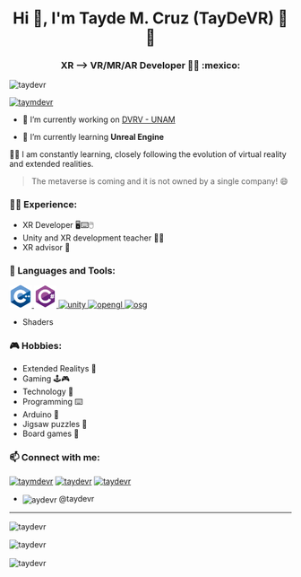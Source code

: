 <h1 align="center">Hi 👋, I'm Tayde M. Cruz (TayDeVR) 🧑🥽</h1>
<h3 align="center">XR --> VR/MR/AR Developer 🧑‍💻 :mexico:</h3>

<p align="left"> <img src="https://komarev.com/ghpvc/?username=taydevr&label=Profile%20views&color=0e75b6&style=flat" alt="taydevr" /> </p>

<p align="left"> <a href="https://twitter.com/taymdevr" target="blank"><img src="https://img.shields.io/twitter/follow/taymdevr?logo=twitter&style=for-the-badge" alt="taymdevr" /></a> </p>

- 🔭 I’m currently working on [DVRV - UNAM](https://ixtli.unam.mx/)

- 🌱 I’m currently learning **Unreal Engine**



💪🏼 I am constantly learning, closely following the evolution of virtual reality and extended realities.
> The metaverse is coming and it is not owned by a single company! 😄



<h3 align="left">👩‍💻 Experience:</h3>

 - XR Developer 🖥️⌨️🖱️
 - Unity and XR development teacher 👨‍🏫
 - XR advisor 💬
 <!-- - VR evangelist 🗣️-->


<h3 align="left">🚀 Languages and Tools:</h3>
<p align="left"> 
<a href="https://www.w3schools.com/cpp/" target="_blank" rel="noreferrer"> <img src="https://raw.githubusercontent.com/devicons/devicon/master/icons/cplusplus/cplusplus-original.svg" alt="cplusplus" width="40" height="40"/> </a> 
<a href="https://www.w3schools.com/cs/" target="_blank" rel="noreferrer"> <img src="https://raw.githubusercontent.com/devicons/devicon/master/icons/csharp/csharp-original.svg" alt="csharp" width="40" height="40"/> </a> 
<a href="https://unity.com/" target="_blank" rel="noreferrer"> <img src="https://www.vectorlogo.zone/logos/unity3d/unity3d-icon.svg" alt="unity" width="40" height="40"/> </a> 
<a href="https://www.opengl.org/" target="_blank" rel="noreferrer"> <img src="https://img.shields.io/badge/OpenGL-FFFFFF?style=for-the-badge&logo=opengl" alt="opengl" width="114" height="40"/> </a> 
<a href="https://www.openscenegraph.com/" target="_blank" rel="noreferrer"> <img src="https://github.com/openscenegraph/OpenSceneGraph-Data/blob/master/Images/osg64.png" alt="osg" width="40" height="40"/> </a> 

- Shaders
</p>


<h3 align="left">🎮 Hobbies:</h3>

- Extended Realitys 🥽
- Gaming 🕹️🎮
- Technology 🚀
- Programming ⌨️
- Arduino 🤖
- Jigsaw puzzles 🧩
- Board games 🎲


<h3 align="left">📫 Connect with me:</h3>
<p align="left">
<a href="https://twitter.com/taymdevr" target="blank"><img align="center" src="https://raw.githubusercontent.com/rahuldkjain/github-profile-readme-generator/master/src/images/icons/Social/twitter.svg" alt="taymdevr" height="30" width="40" /></a>
<a href="https://linkedin.com/in/taydevr" target="blank"><img align="center" src="https://raw.githubusercontent.com/rahuldkjain/github-profile-readme-generator/master/src/images/icons/Social/linked-in-alt.svg" alt="taydevr" height="30" width="40" /></a>
<a href="https://trello.com/taydevr  " target="blank"><img align="center" src="https://user-images.githubusercontent.com/13432607/29981988-82cec158-8f58-11e7-9f26-473079c2a9b1.png" alt="taydevr" height="40" width="40" /></a>

- <img align="center" src="https://avatars.githubusercontent.com/u/7948669?v=4" alt="aydevr" height="40" width="40" /> @taydevr  


--------------------------------

<p><img align="center" src="https://github-readme-stats.vercel.app/api/top-langs?username=taydevr&show_icons=true&locale=en&layout=compact" alt="taydevr" /></p>

<p><img align="center" src="https://github-readme-stats.vercel.app/api?username=taydevr&show_icons=true&locale=en" alt="taydevr" /></p>

<p><img align="center" src="https://github-readme-streak-stats.herokuapp.com/?user=taydevr&" alt="taydevr" /></p>


<!--
**taydevr/TayDeVR** is a ✨ _special_ ✨ repository because its `README.md` (this file) appears on your GitHub profile.

Here are some ideas to get you started:

- 🔭 I’m currently working on ...
- 🌱 I’m currently learning ...
- 👯 I’m looking to collaborate on ...
- 🤔 I’m looking for help with ...
- 💬 Ask me about ...
- 📫 How to reach me: ...
- 😄 Pronouns: ...
- ⚡ Fun fact: ...
-->
